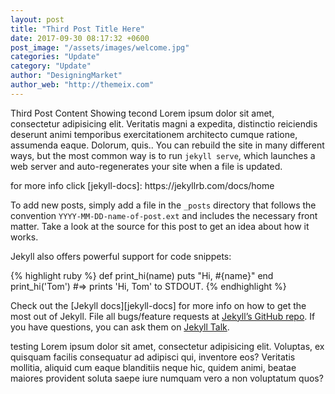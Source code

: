 ```yaml
---
layout: post
title: "Third Post Title Here"
date: 2017-09-30 08:17:32 +0600
post_image: "/assets/images/welcome.jpg"
categories: "Update"
category: "Update"
author: "DesigningMarket"
author_web: "http://themeix.com"
---
```

 Third Post Content Showing tecond  Lorem ipsum dolor sit amet, consectetur adipisicing elit. Veritatis magni a expedita, distinctio reiciendis deserunt animi temporibus exercitationem architecto cumque ratione, assumenda eaque. Dolorum, quis.. You can rebuild the site in many different ways, but the most common way is to run `jekyll serve`, which launches a web server and auto-regenerates your site when a file is updated.
 <p class="lead"> for more info click [jekyll-docs]: https://jekyllrb.com/docs/home </p>

To add new posts, simply add a file in the `_posts` directory that follows the convention `YYYY-MM-DD-name-of-post.ext` and includes the necessary front matter. Take a look at the source for this post to get an idea about how it works.

Jekyll also offers powerful support for code snippets:

{% highlight ruby %}
def print_hi(name)
  puts "Hi, #{name}"
end
print_hi('Tom')
#=> prints 'Hi, Tom' to STDOUT.
{% endhighlight %}

Check out the [Jekyll docs][jekyll-docs] for more info on how to get the most out of Jekyll. File all bugs/feature requests at [Jekyll’s GitHub repo][jekyll-gh]. If you have questions, you can ask them on [Jekyll Talk][jekyll-talk].


[jekyll-gh]:   https://github.com/jekyll/jekyll

[jekyll-talk]: https://talk.jekyllrb.com/

<p>testing Lorem ipsum dolor sit amet, consectetur adipisicing elit. Voluptas, ex quisquam facilis consequatur ad adipisci qui, inventore eos? Veritatis mollitia, aliquid cum eaque blanditiis neque hic, quidem animi, beatae maiores provident soluta saepe iure numquam vero a non voluptatum quos?</p>